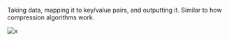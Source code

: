 Taking data, mapping it to key/value pairs, and outputting it. Similar to how compression algorithms work.

![x](https://i.imgur.com/6nDCiiI.png)
